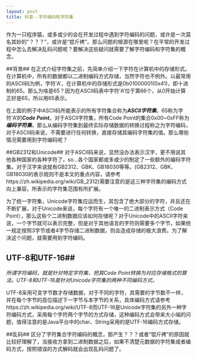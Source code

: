```yaml
---
layout: post
title: 科普--字符编码和字符集
---
```


作为一只程序猿，或多或少的会在开发过程中遇到字符编码的问题，或许是一次莫名其妙的”？？？”，或许是“锟斤拷”。那么问题的根源在哪里呢？在平常的开发过程中怎么去解决乱码问题呢？要解决这些疑问就需要了解字符编码和字符集的概念。

##背景##
在正式介绍字符集之前，先简单介绍一下字符在计算机中的存储形式。在计算机中，所有的数据都以二进制编码方式存储，当然字符也不例外。以最常用的ASCII码为例，字符’A’，在计算机中的存储形式是0b01000001(0x41)，即十进制的65。那么为啥是65？因为在ASCII码表中字符’A’位于第66个，从0开始计算正好是65，所以用65表示。

在上面的例子中ASCII码所能表示的所有字符集合称为***ASCII字符集***，65称为字符’A’的***Code Point***。对于ASCII字符集，所有Code Point的集合0x00~0xFF称为***编码字符集***，那么从编码字符集到最终实际存储数据的转换过程称之为字符编码，对于ASCII码来说，不需要进行任何转换，直接存储其编码字符集的值。那么哪些情况需要用到字符编码呢？

##GB2312和Unicode##
  对于ASCII码来说，显然没办法表示汉字，更不用说其他各种国家的各种字符了，so...各个国家都或多或少的制定了一些额外的编码字符集。对于汉字来说就有GB2312、GBK、GB18030等等。(GB2312、GBK、GB18030的表示规则不是本文的重点内容，请参考https://zh.wikipedia.org/wiki/GB_2312)需要注意的是这三种字符集的编码方式向上兼容，所表示的字符集范围有所扩展。

为了统一字符集，Unicode字符集应运而生，其包含了绝大部分的字符，并且还在不断扩展，对于Unicode来说，每个字符有一个唯一的二进制表示方式（Code Point），那么这些个二进制数据应该如何存储呢？对于Unicode中的ASCII字符来说，一个字节就可以表示完整，但是对于其他语言的字符则需要多个字节，如果统一规定按照3字节或者4字节存储二进制数据，则会造成存储的极大浪费。为了解决这个问题，就需要用到字符编码。

## UTF-8和UTF-16##
*所谓字符编码，就是针对特定字符集，把其Code Point转换为对应存储格式的算法。UTF-8和UTF-16是针对Unicode字符集的两种不同编码方式。*

UTF-8采用可变字节数才存储数据，对于不同的字符，其需要的字节数不一样，并在每个字节的高位描述下一字节与本字节的关系，具体编码方式请参考https://zh.wikipedia.org/wiki/UTF-8而UTF-16是Unicode字符集的另外一种字符编码方式，采用每个字符两个字节的方式存储，这种编码方式会带来大小端的问题，值得注意的是Java平台中的char、String采用的是UTF-16编码方式存储。

##乱码##
区分了字符集合字符编码的概念，那产生？？？或者“锟斤拷”的原因就比较好理解了，当接收方拿到二进制数据之后，如果不清楚元数据的字符集或者编码方式，按照错误的方式解码就会出现乱码问题了。
